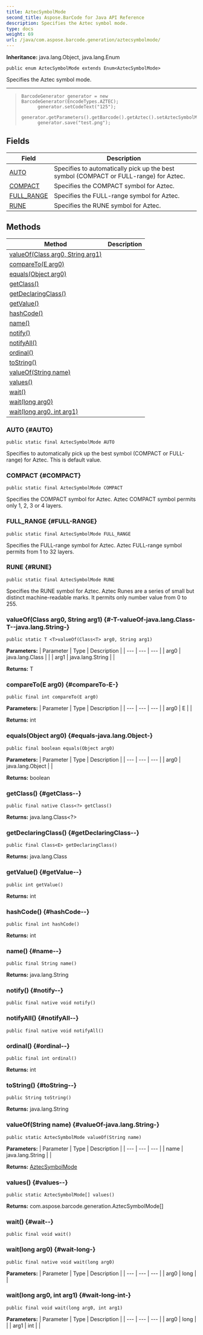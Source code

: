 ```yaml
---
title: AztecSymbolMode
second_title: Aspose.BarCode for Java API Reference
description: Specifies the Aztec symbol mode.
type: docs
weight: 69
url: /java/com.aspose.barcode.generation/aztecsymbolmode/
---
```

**Inheritance:**
java.lang.Object, java.lang.Enum
```
public enum AztecSymbolMode extends Enum<AztecSymbolMode>
```

Specifies the Aztec symbol mode.

--------------------

> ```
> BarcodeGenerator generator = new BarcodeGenerator(EncodeTypes.AZTEC);
>       generator.setCodeText("125");
>       generator.getParameters().getBarcode().getAztec().setAztecSymbolMode(AztecSymbolMode.RUNE);
>       generator.save("test.png");
> ```
## Fields

| Field | Description |
| --- | --- |
| [AUTO](#AUTO) | Specifies to automatically pick up the best symbol (COMPACT or FULL-range) for Aztec. |
| [COMPACT](#COMPACT) | Specifies the COMPACT symbol for Aztec. |
| [FULL_RANGE](#FULL-RANGE) | Specifies the FULL-range symbol for Aztec. |
| [RUNE](#RUNE) | Specifies the RUNE symbol for Aztec. |
## Methods

| Method | Description |
| --- | --- |
| [<T>valueOf(Class<T> arg0, String arg1)](#-T-valueOf-java.lang.Class-T--java.lang.String-) |  |
| [compareTo(E arg0)](#compareTo-E-) |  |
| [equals(Object arg0)](#equals-java.lang.Object-) |  |
| [getClass()](#getClass--) |  |
| [getDeclaringClass()](#getDeclaringClass--) |  |
| [getValue()](#getValue--) |  |
| [hashCode()](#hashCode--) |  |
| [name()](#name--) |  |
| [notify()](#notify--) |  |
| [notifyAll()](#notifyAll--) |  |
| [ordinal()](#ordinal--) |  |
| [toString()](#toString--) |  |
| [valueOf(String name)](#valueOf-java.lang.String-) |  |
| [values()](#values--) |  |
| [wait()](#wait--) |  |
| [wait(long arg0)](#wait-long-) |  |
| [wait(long arg0, int arg1)](#wait-long-int-) |  |
### AUTO {#AUTO}
```
public static final AztecSymbolMode AUTO
```


Specifies to automatically pick up the best symbol (COMPACT or FULL-range) for Aztec. This is default value.

### COMPACT {#COMPACT}
```
public static final AztecSymbolMode COMPACT
```


Specifies the COMPACT symbol for Aztec. Aztec COMPACT symbol permits only 1, 2, 3 or 4 layers.

### FULL_RANGE {#FULL-RANGE}
```
public static final AztecSymbolMode FULL_RANGE
```


Specifies the FULL-range symbol for Aztec. Aztec FULL-range symbol permits from 1 to 32 layers.

### RUNE {#RUNE}
```
public static final AztecSymbolMode RUNE
```


Specifies the RUNE symbol for Aztec. Aztec Runes are a series of small but distinct machine-readable marks. It permits only number value from 0 to 255.

### <T>valueOf(Class<T> arg0, String arg1) {#-T-valueOf-java.lang.Class-T--java.lang.String-}
```
public static T <T>valueOf(Class<T> arg0, String arg1)
```




**Parameters:**
| Parameter | Type | Description |
| --- | --- | --- |
| arg0 | java.lang.Class<T> |  |
| arg1 | java.lang.String |  |

**Returns:**
T
### compareTo(E arg0) {#compareTo-E-}
```
public final int compareTo(E arg0)
```




**Parameters:**
| Parameter | Type | Description |
| --- | --- | --- |
| arg0 | E |  |

**Returns:**
int
### equals(Object arg0) {#equals-java.lang.Object-}
```
public final boolean equals(Object arg0)
```




**Parameters:**
| Parameter | Type | Description |
| --- | --- | --- |
| arg0 | java.lang.Object |  |

**Returns:**
boolean
### getClass() {#getClass--}
```
public final native Class<?> getClass()
```




**Returns:**
java.lang.Class<?>
### getDeclaringClass() {#getDeclaringClass--}
```
public final Class<E> getDeclaringClass()
```




**Returns:**
java.lang.Class<E>
### getValue() {#getValue--}
```
public int getValue()
```




**Returns:**
int
### hashCode() {#hashCode--}
```
public final int hashCode()
```




**Returns:**
int
### name() {#name--}
```
public final String name()
```




**Returns:**
java.lang.String
### notify() {#notify--}
```
public final native void notify()
```




### notifyAll() {#notifyAll--}
```
public final native void notifyAll()
```




### ordinal() {#ordinal--}
```
public final int ordinal()
```




**Returns:**
int
### toString() {#toString--}
```
public String toString()
```




**Returns:**
java.lang.String
### valueOf(String name) {#valueOf-java.lang.String-}
```
public static AztecSymbolMode valueOf(String name)
```




**Parameters:**
| Parameter | Type | Description |
| --- | --- | --- |
| name | java.lang.String |  |

**Returns:**
[AztecSymbolMode](../../com.aspose.barcode.generation/aztecsymbolmode)
### values() {#values--}
```
public static AztecSymbolMode[] values()
```




**Returns:**
com.aspose.barcode.generation.AztecSymbolMode[]
### wait() {#wait--}
```
public final void wait()
```




### wait(long arg0) {#wait-long-}
```
public final native void wait(long arg0)
```




**Parameters:**
| Parameter | Type | Description |
| --- | --- | --- |
| arg0 | long |  |

### wait(long arg0, int arg1) {#wait-long-int-}
```
public final void wait(long arg0, int arg1)
```




**Parameters:**
| Parameter | Type | Description |
| --- | --- | --- |
| arg0 | long |  |
| arg1 | int |  |

